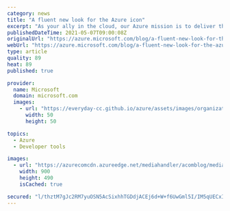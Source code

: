 ```yaml
---
category: news
title: "A fluent new look for the Azure icon"
excerpt: "As your ally in the cloud, our Azure mission is to deliver thoughtfully designed products and services that equip you to solve challenges and invent what’s next. Our ability to meet your business and innovation needs is in part due to our growth mindset—which extends from front-end user experiences to"
publishedDateTime: 2021-05-07T09:00:08Z
originalUrl: "https://azure.microsoft.com/blog/a-fluent-new-look-for-the-azure-icon/"
webUrl: "https://azure.microsoft.com/blog/a-fluent-new-look-for-the-azure-icon/"
type: article
quality: 89
heat: 89
published: true

provider:
  name: Microsoft
  domain: microsoft.com
  images:
    - url: "https://everyday-cc.github.io/azure/assets/images/organizations/microsoft.com-50x50.jpg"
      width: 50
      height: 50

topics:
  - Azure
  - Developer tools

images:
  - url: "https://azurecomcdn.azureedge.net/mediahandler/acomblog/media/Default/blog/95baa365-fedb-4d3c-8b1f-22735e3bb77a.png"
    width: 900
    height: 490
    isCached: true

secured: "l/thztM7gJc2RM7yuOSN5AcSixhhTGDdjACEj6d+W+f6UwGml5I/IM5qUECxIGOx5laW20Me+sla+kn4KDriGKHZrL6DD5pSsTyNRiKQIsjc2xE99EmNfgctdhfz1KmadrYjcPnjHqzSoopylYZxNd7oiocssXNwFzXen+WH/K+THoEwB4KEbDzjfJfRlKVs7kQKq6J1dHRLbZvO2LYNFFt2g9/5ebW4nhVNrYJSVRB75viIKOvR3vQiCh0eznSbRHE8ZtmK9AFw+thDfW0z9TT9Ml0g9x7UocWSWtsk7ft5J9VKKdo//+Cz4+p7tXP76zQZ5jlVi4HFeH9OxQ83MwJNdLEoPhDitl29h44DVio=;D7NIcVF259TSTuqBOr4nxQ=="
---
```


